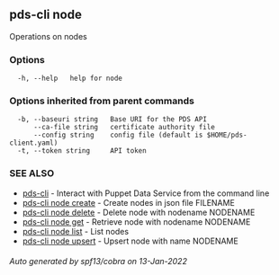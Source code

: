 ## pds-cli node

Operations on nodes

### Options

```
  -h, --help   help for node
```

### Options inherited from parent commands

```
  -b, --baseuri string   Base URI for the PDS API
      --ca-file string   certificate authority file
      --config string    config file (default is $HOME/pds-client.yaml)
  -t, --token string     API token
```

### SEE ALSO

* [pds-cli](pds-cli.md)	 - Interact with Puppet Data Service from the command line
* [pds-cli node create](pds-cli_node_create.md)	 - Create nodes in json file FILENAME
* [pds-cli node delete](pds-cli_node_delete.md)	 - Delete node with nodename NODENAME
* [pds-cli node get](pds-cli_node_get.md)	 - Retrieve node with nodename NODENAME
* [pds-cli node list](pds-cli_node_list.md)	 - List nodes
* [pds-cli node upsert](pds-cli_node_upsert.md)	 - Upsert node with name NODENAME

###### Auto generated by spf13/cobra on 13-Jan-2022

